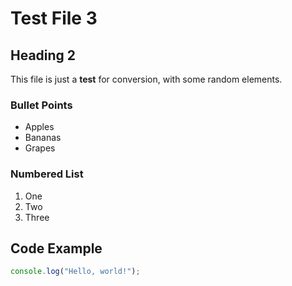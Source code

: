 # Test File 3

## Heading 2

This file is just a **test** for conversion, with some random elements.

### Bullet Points
- Apples
- Bananas
- Grapes

### Numbered List
1. One
2. Two
3. Three

## Code Example

```javascript
console.log("Hello, world!");

